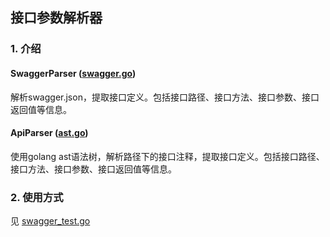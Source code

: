 ## 接口参数解析器


### 1. 介绍

#### SwaggerParser ([swagger.go](apiparser/swagger.go))

解析swagger.json，提取接口定义。包括接口路径、接口方法、接口参数、接口返回值等信息。


####  ApiParser ([ast.go](apiparser/ast.go))
使用golang ast语法树，解析路径下的接口注释，提取接口定义。包括接口路径、接口方法、接口参数、接口返回值等信息。

### 2. 使用方式

见 [swagger_test.go](swagger_test.go)
